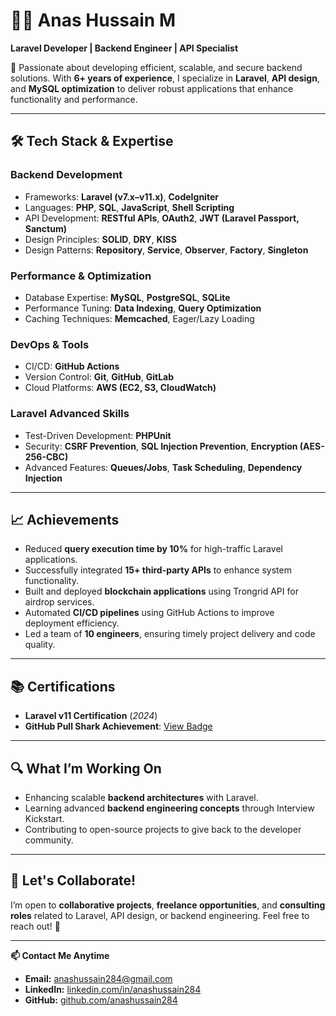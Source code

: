 # 👨‍💻 **Anas Hussain M**  
**Laravel Developer | Backend Engineer | API Specialist**

🌟 Passionate about developing efficient, scalable, and secure backend solutions. With **6+ years of experience**, I specialize in **Laravel**, **API design**, and **MySQL optimization** to deliver robust applications that enhance functionality and performance.

---

## 🛠️ **Tech Stack & Expertise**  

### **Backend Development**  
- Frameworks: **Laravel (v7.x–v11.x)**, **CodeIgniter**  
- Languages: **PHP**, **SQL**, **JavaScript**, **Shell Scripting**  
- API Development: **RESTful APIs**, **OAuth2**, **JWT (Laravel Passport, Sanctum)**  
- Design Principles: **SOLID**, **DRY**, **KISS**  
- Design Patterns: **Repository**, **Service**, **Observer**, **Factory**, **Singleton**

### **Performance & Optimization**  
- Database Expertise: **MySQL**, **PostgreSQL**, **SQLite**  
- Performance Tuning: **Data Indexing**, **Query Optimization**  
- Caching Techniques: **Memcached**, Eager/Lazy Loading  

### **DevOps & Tools**  
- CI/CD: **GitHub Actions**  
- Version Control: **Git**, **GitHub**, **GitLab**  
- Cloud Platforms: **AWS (EC2, S3, CloudWatch)**  

### **Laravel Advanced Skills**  
- Test-Driven Development: **PHPUnit**  
- Security: **CSRF Prevention**, **SQL Injection Prevention**, **Encryption (AES-256-CBC)**  
- Advanced Features: **Queues/Jobs**, **Task Scheduling**, **Dependency Injection**  

---

## 📈 **Achievements**  
- Reduced **query execution time by 10%** for high-traffic Laravel applications.  
- Successfully integrated **15+ third-party APIs** to enhance system functionality.  
- Built and deployed **blockchain applications** using Trongrid API for airdrop services.  
- Automated **CI/CD pipelines** using GitHub Actions to improve deployment efficiency.  
- Led a team of **10 engineers**, ensuring timely project delivery and code quality.

---

## 📚 **Certifications**  
- **Laravel v11 Certification** (_2024_)  
- **GitHub Pull Shark Achievement**: [View Badge](https://github.com/anashussain284?achievement=pull-shark&tab=achievements)

---

## 🔍 **What I’m Working On**  
- Enhancing scalable **backend architectures** with Laravel.  
- Learning advanced **backend engineering concepts** through Interview Kickstart.  
- Contributing to open-source projects to give back to the developer community.

---

## 🎯 **Let's Collaborate!**  
I’m open to **collaborative projects**, **freelance opportunities**, and **consulting roles** related to Laravel, API design, or backend engineering. Feel free to reach out! 🚀

---

**📫 Contact Me Anytime**  
- **Email:** [anashussain284@gmail.com](mailto:anashussain284@gmail.com)  
- **LinkedIn:** [linkedin.com/in/anashussain284](https://www.linkedin.com/in/anashussain284)  
- **GitHub:** [github.com/anashussain284](https://github.com/anashussain284)

